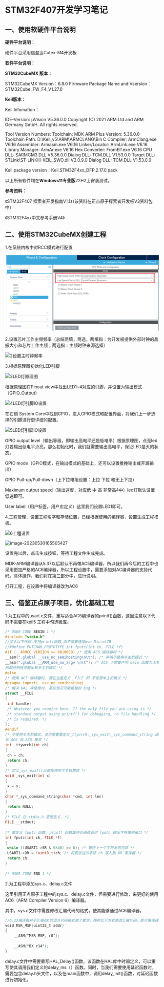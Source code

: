 # STM32F407开发学习笔记

## 一、使用软硬件平台说明

**硬件平台说明：**

硬件平台采用信盈达Cotex-M4开发板

**软件平台说明：**

**STM32CubeMX 版本：**

STM32CubeMX Version：6.8.0
Firmware Package Name and Vsersion：STM32Cube_FW_F4_V1.27.0

**Keil版本：**


Keil Infomation：

IDE-Version:
μVision V5.36.0.0
Copyright (C) 2021 ARM Ltd and ARM Germany GmbH. All rights reserved.

Tool Version Numbers:
Toolchain:        MDK-ARM Plus  Version: 5.36.0.0
Toolchain Path:    D:\Keil_v5\ARM\ARMCLANG\Bin
C Compiler:         ArmClang.exe        V6.16
Assembler:          Armasm.exe        V6.16
Linker/Locator:     ArmLink.exe        V6.16
Library Manager:    ArmAr.exe        V6.16
Hex Converter:      FromElf.exe        V6.16
CPU DLL:               SARMCM3.DLL          V5.36.0.0
Dialog DLL:         TCM.DLL              V1.53.0.0
Target DLL:             STLink\ST-LINKIII-KEIL_SWO.dll      V3.0.9.0
Dialog DLL:         TCM.DLL              V1.53.0.0


Keil package version：Keil.STM32F4xx_DFP.2.17.0.pack

以上所有软件均在**Windows11专业版**22H2上安装测试。

**参考资料：**

《STM32F407 探索者开发指南V1.1》（该资料在正点原子探索者开发板V3资料包中）

《STM32F4xx中文参考手册V4》

## 二、使用STM32CubeMX创建工程

1.在系统内核中对RCC模式进行配置

![1设置外部高低速时钟](1.创建工程笔记/image/1设置外部高低速时钟.png)

2.设置芯片工作主频频率（总结两填，两选，两填指：为开发板提供外部时钟的晶振大小和芯片工作主频；两选指：主频时钟来源选择）

![2设置主时钟频率](C:\Users\30832\Desktop\STM32F407ZGT6\STM32Project\image\2设置主时钟频率.png)

3.根据原理图初始化LED引脚

![3LED灯原理图](C:\Users\30832\Desktop\STM32F407ZGT6\STM32Project\image\3LED灯原理图.png)

根据原理图在Pinout view中找出LED1~4对应的引脚，并设置为输出模式（GPIO_Output）

![4LED灯引脚IO设置](C:\Users\30832\Desktop\STM32F407ZGT6\STM32Project\image\4LED灯引脚IO设置.png)

在右侧 System Core中找到GPIO，进入GPIO模式和配置界面，对我们上一步选择的引脚进行更详细的配置。

![5LED灯引脚IO设置](C:\Users\30832\Desktop\STM32F407ZGT6\STM32Project\image\5LED灯引脚IO设置.png)

GPIO output level（输出等级，即输出高电平还是低电平）根据原理图，点亮led灯要输出低电平点亮，那么初始化时，我们就需要输出高电平，保证LED是灭的状态。

GPIO mode（GPIO模式，在输出模式的基础上，还可以设置推挽输出或开漏输出）

GPIO Pull-up/Pull-down（上下拉电阻设置：上拉 下拉 和无上下拉）

Maximum output speed（输出速度，对应低 中 高 非常高4中）led灯默认设置低速即可。

User label（用户标签，用户宏定义）这里我们设置LED1即可。

4.工程管理，设置工程名字和存储位置，已经根据使用的编译器，设置生成工程模板。

![6工程设置](C:\Users\30832\Desktop\STM32F407ZGT6\STM32Project\image\6工程设置.png)

![image-20230530165505427](C:\Users\30832\Desktop\STM32F407ZGT6\STM32Project\image\7工程设置.png)

设置完以后，点击生成按钮，等待工程文件生成完成。

MDK-ARM编译器从5.37以后默认不再带AC5编译器，所以我们再今后的工程中也采用更加严格的AC6编译器，所以工程设置中，需要添加对AC编译器的支持代码。具体操作，我们将在第三部分中，进行说明。

打开工程，在设置中将编译器改为AC6

## 三、借鉴正点原子项目，优化基础工程

1.为工程中的usart.c文件，重写适合AC6编译器的printf()函数，这里注意以下代码不需要在keil5 工程中勾选微库。

```c
/* USER CODE BEGIN 1 */
#include "stdio.h"
//加入以下代码,支持printf函数,而不需要选择use MicroLIB	  
//#define PUTCHAR_PROTOTYPE int fputc(int ch, FILE *f)	
#if (__ARMCC_VERSION >= 6010050) /* 使用 AC6 编译器时 */
__asm(".global __use_no_semihosting\n\t"); /* 声明不使用半主机模式 */
__asm(".global __ARM_use_no_argv \n\t"); /* AC6 下需要声明 main 函数为无参数格式，否
则部分例程可能出现半主机模式 */
#else
/* 使用 AC5 编译器时, 要在这里定义__FILE 和 不使用半主机模式 */
#pragma import(__use_no_semihosting)
/* 解决 HAL 库使用时, 某些情况可能报错的 bug */
struct __FILE
{
 int handle;
 /* Whatever you require here. If the only file you are using is */
 /* standard output using printf() for debugging, no file handling */
 /* is required. */
};
#endif
/* 不使用半主机模式，至少需要重定义_ttywrch\_sys_exit\_sys_command_string 函数,以同时兼
容 AC6 和 AC5 模式 */
int _ttywrch(int ch)
{
 ch = ch;
 return ch;
}
/* 定义_sys_exit()以避免使用半主机模式 */
void _sys_exit(int x)
{
 x = x;
}
char *_sys_command_string(char *cmd, int len)
{
 return NULL;
}
/* FILE 在 stdio.h 里面定义. */
FILE __stdout;
 
/* 重定义 fputc 函数, printf 函数最终会通过调用 fputc 输出字符串到串口 */
int fputc(int ch, FILE *f)
{
 while ((USART1->SR & 0X40) == 0); /* 等待上一个字符发送完成 */
 USART1->DR = (uint8_t)ch; /* 将要发送的字符 ch 写入到 DR 寄存器 */
 return ch;
}

/* USER CODE END 1 */
```

2.为工程中添加sys.c、delay.c文件

这里引用正点原子工程中的sys.c、delay.c文件，但需要进行修改，来更好的使用AC6（ARM Compiler Version 6）编译器。

其中，sys.c文件中需要修改汇编代码的格式，使其能够通过AC6编译器。

```scss
//6.12编译器对于汇编和C的混合代码格式做了要求，按照以下方式修改汇编代码，即可编译通过。
void MSR_MSP(uint32_t addr) 
{
    __ASM("MSR MSP, r0"); 

    __ASM("BX r14");
}
```

delay.c文件中需要重写HAL_Delay()函数，该函数在HAL库中时弱定义，可以重写使其调用我们定义的delay_ms（）函数。同时，当我们需要使用延迟函数时，需要包含delay.h头文件，以及在main函数中，调用delay_init()函数，对延迟函数进行初始化。

